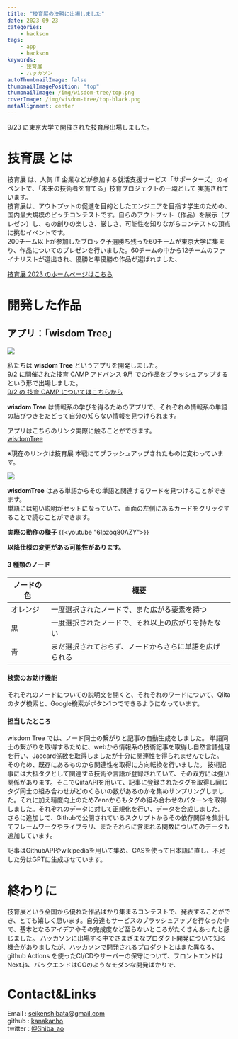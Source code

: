 ```yaml
---
title: "技育展の決勝に出場しました"
date: 2023-09-23
categories:
    - hackson
tags:
    - app
    - hackson
keywords:
    - 技育展
    - ハッカソン
autoThumbnailImage: false
thumbnailImagePosition: "top"
thumbnailImage: /img/wisdom-tree/top.png
coverImage: /img/wisdom-tree/top-black.png
metaAlignment: center
---
```


9/23 に東京大学で開催された技育展出場しました。

<!--more-->

<!-- ![powerpoint](/img/wisdom-tree/app-top.png) -->

<!-- {{< toc >}} -->

# 技育展 とは

技育展 は、人気 IT 企業などが参加する就活支援サービス「サポーターズ」のイベントで、「未来の技術者を育てる」技育プロジェクトの一環として 実施されています。  
技育展は、アウトプットの促進を目的としたエンジニアを目指す学生のための、国内最大規模のピッチコンテストです。自らのアウトプット（作品）を展示（プレゼン）し、もの創りの楽しさ、厳しさ、可能性を知りながらコンテストの頂点に挑むイベントです。  
200チーム以上が参加したブロック予選勝ち残った60チームが東京大学に集まり、作品についてのプレゼンを行いました。60チームの中から12チームのファイナリストが選出され、優勝と準優勝の作品が選ばれました、

[技育展 2023 のホームページはこちら](https://talent.supporterz.jp/geekten/2023/)

# 開発した作品

## アプリ：「wisdom Tree」

![](/img/wisdom-tree/top.png)

私たちは **wisdom Tree** というアプリを開発しました。  
9/2 に開催された技育 CAMP アドバンス 9月 での作品をブラッシュアップするという形で出場しました。  
[9/2 の 技育 CAMP についてはこちらから](/posts/geekcamp-adbans/)

**wisdom Tree** は情報系の学びを得るためのアプリで、それぞれの情報系の単語の結びつきをたどって自分の知らない情報を見つけられます。

アプリはこちらのリンク実際に触ることができます。  
[wisdomTree](https://wisdom-tree.vercel.app/)

※現在のリンクは技育展 本戦にてブラッシュアップされたものに変わっています。

![](/img/wisdom-tree/0812-front.png)

**wisdomTree** はある単語からその単語と関連するワードを見つけることができます。  
単語には短い説明がセットになっていて、画面の左側にあるカードをクリックすることで読むことができます。

**実際の動作の様子**
{{<youtube "6Ipzoq80AZY">}}

**以降仕様の変更がある可能性があります。**

#### 3 種類のノード

| ノードの色 | 概要                                                   |
| ---------- | ------------------------------------------------------ |
| オレンジ   | 一度選択されたノードで、また広がる要素を持つ           |
| 黒         | 一度選択されたノードで、それ以上の広がりを持たない     |
| 青         | まだ選択されておらず、ノードからさらに単語を広げられる |

#### 検索のお助け機能
それぞれのノードについての説明文を開くと、それぞれのワードについて、Qiitaのタグ検索と、Google検索がボタン1つでできるようになっています。

#### 担当したところ

wisdom Tree では、ノード同士の繋がりと記事の自動生成をしました。
単語同士の繋がりを取得するために、webから情報系の技術記事を取得し自然言語処理を行い、Jaccard係数を取得しましたが十分に関連性を得られませんでした。
そのため、既存にあるものから関連性を取得に方向転換を行いました。
技術記事には大抵タグとして関連する技術や言語が登録されていて、その双方には強い関係があります。そこでQiitaAPIを用いて、記事に登録されたタグを取得し同じタグ同士の組み合わせがどのくらいの数があるのかを集めサンプリングしました。それに加え精度向上のためZennからもタグの組み合わせのパターンを取得しました。それぞれのデータに対して正規化を行い、データを合成しました。
さらに追加して、Githubで公開されているスクリプトからその依存関係を集計してフレームワークやライブラリ、またそれらに含まれる関数についてのデータも追加しています。

記事はGithubAPIやwikipediaを用いて集め、GASを使って日本語に直し、不足した分はGPTに生成させています。


# 終わりに

技育展という全国から優れた作品ばかり集まるコンテストで、発表することができ、とても嬉しく思います。自分達もサービスのブラッシュアップを行なった中で、基本となるアイデアやその完成度など至らないところがたくさんあったと感じました。
ハッカソンに出場する中でさまざまなプロダクト開発について知る機会がありましたが、ハッカソンで開発されるプロダクトとはまた異なる、github Actions を使ったCI/CDやサーバーの保守について、フロントエンドはNext.js、バックエンドはGOのようなモダンな開発ばかりで、

# Contact&Links

Email : [seikenshibata@gmail.com](seikenshibata@gmail.com)  
github : [kanakanho](https://github.com/kanakanho)  
twitter : [@Shiba_ao](https://twitter.com/Shiba_ao_)
